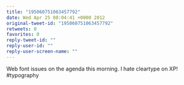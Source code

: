 ```yaml
---
title: "195060751063457792"
date: Wed Apr 25 08:04:41 +0000 2012
original-tweet-id: "195060751063457792"
retweets: 0
favorites: 0
reply-tweet-id: ""
reply-user-id: ""
reply-user-screen-name: ""
---
```

Web font issues on the agenda this morning. I hate cleartype on XP! #typography
